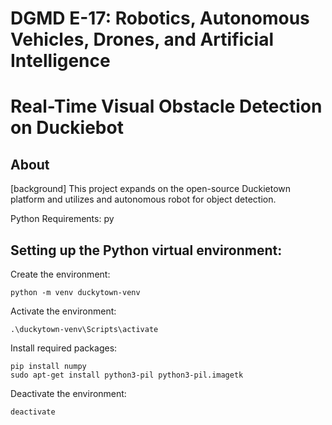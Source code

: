 # **DGMD E-17: Robotics, Autonomous Vehicles, Drones, and Artificial Intelligence**
# Real-Time Visual Obstacle Detection on Duckiebot

## About
[background]
This project expands on the open-source Duckietown platform and utilizes and autonomous robot for object detection.

Python Requirements:
py

## Setting up the Python virtual environment:
Create the environment:
```
python -m venv duckytown-venv
```
Activate the environment:
```
.\duckytown-venv\Scripts\activate
```
Install required packages:
```
pip install numpy
sudo apt-get install python3-pil python3-pil.imagetk
```
Deactivate the environment:
```
deactivate
```


